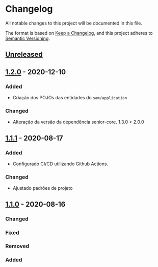 # Changelog

All notable changes to this project will be documented in this file.

The format is based on [Keep a Changelog](https://keepachangelog.com/en/1.0.0/),
and this project adheres to [Semantic Versioning](https://semver.org/spec/v2.0.0.html).

## [Unreleased]

## [1.2.0] - 2020-12-10

### Added

-   Criação dos POJOs das entidades do `sam/application`

### Changed

-   Alteração da versão da dependência senior-core. 1.3.0 > 2.0.0


## [1.1.1] - 2020-08-17

### Added

-   Configurado CI/CD utilizando Github Actions.

### Changed

-   Ajustado padrões de projeto

## [1.1.0] - 2020-08-16

### Changed

### Fixed

### Removed

### Added


[Unreleased]: https://github.com/dev-senior-com-br/senior-sam-node/compare/1.2.0...HEAD

[1.2.0]: https://github.com/dev-senior-com-br/senior-sam-node/compare/1.1.1...1.2.0

[1.1.1]: https://github.com/dev-senior-com-br/senior-sam-node/compare/v1.1.0...1.1.1

[1.1.0]: https://github.com/dev-senior-com-br/senior-sam-node/releases/tag/v1.1.0
